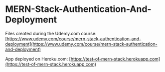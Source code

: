# MERN-Stack-Authentication-And-Deployment

Files created during the Udemy.com course:
[https://www.udemy.com/course/mern-stack-authentication-and-deployment](https://www.udemy.com/course/mern-stack-authentication-and-deployment)

App deployed on Heroku.com: [https://test-of-mern-stack.herokuapp.com](https://test-of-mern-stack.herokuapp.com)
